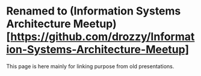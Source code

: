 # Renamed to (Information Systems Architecture Meetup)[https://github.com/drozzy/Information-Systems-Architecture-Meetup]

This page is here mainly for linking purpose from old presentations.
